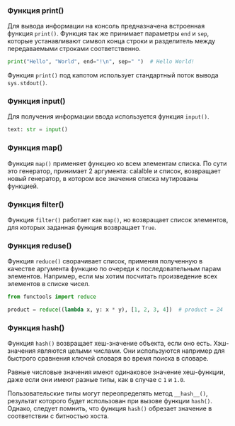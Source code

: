 ### Функция print()

Для вывода информации на консоль предназначена встроенная функция `print()`. Функция так же принимает параметры `end` и `sep`, которые устанавливают символ конца строки и разделитель между передаваемыми строками соответственно.

```python
print("Hello", "World", end="!\n", sep=" ")  # Hello World!
```

Функция `print()` под капотом использует стандартный поток вывода `sys.stdout()`.

### Функция input()

Для получения информации ввода используется функция `input()`.

```python
text: str = input()
```

### Функция map()

Функция `map()` применяет функцию ко всем элементам списка.
По сути это генератор, принимает 2 аргумента: calalble и список, возвращает новый генератор, в котором все значения списка мутированы функцией.

### Функция filter()

Функция `filter()` работает как `map()`, но возвращает список элементов, для которых заданная функция возвращает `True`.

### Функция reduse()

Функция `reduсe()` сворачивает список, применяя полученную в качестве аргумента функцию по очереди к последовательным парам элементов. Например, если мы хотим посчитать произведение всех элементов в списке чисел.

```python
from functools import reduce

product = reduce((lambda x, y: x * y), [1, 2, 3, 4])  # product = 24
```

### Функция hash()

Функция `hash()` возвращает хеш-значение объекта, если оно есть. Хэш-значения являются целыми числами. Они используются например для быстрого сравнения ключей словаря во время поиска в словаре.

Равные числовые значения имеют одинаковое значение хеш-функции, даже если они имеют разные типы, как в случае с `1` и `1.0`.

Пользовательские типы могут переопределять метод `__hash__()`, результат которого будет использован при вызове функции `hash()`. Однако, следует помнить, что функция `hash()` обрезает значение в соответствии с битностью хоста.
